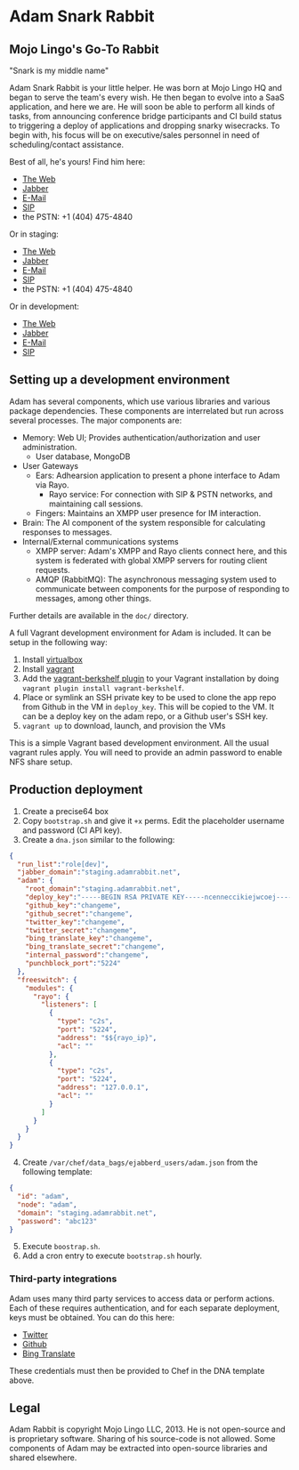 # Adam Snark Rabbit

## Mojo Lingo's Go-To Rabbit

"Snark is my middle name"

Adam Snark Rabbit is your little helper. He was born at Mojo Lingo HQ and began to serve the team's every wish. He then began to evolve into a SaaS application, and here we are. He will soon be able to perform all kinds of
tasks, from announcing conference bridge participants and CI build status to triggering a deploy of applications and dropping snarky wisecracks. To begin with, his focus will be on executive/sales personnel in need of scheduling/contact assistance.

Best of all, he's yours! Find him here:

  * [The Web](http://adamrabbit.com)
  * [Jabber](xmpp:adam@adamrabbit.com)
  * [E-Mail](mailto:adam@adamrabbit.com)
  * [SIP](sip:adam@adamrabbit.com)
  * the PSTN: +1 (404) 475-4840

Or in staging:

  * [The Web](http://staging.adamrabbit.com)
  * [Jabber](xmpp:adam@staging.adamrabbit.com)
  * [E-Mail](mailto:adam@staging.adamrabbit.com)
  * [SIP](sip:adam@staging.adamrabbit.com)
  * the PSTN: +1 (404) 475-4840

Or in development:

  * [The Web](http://local.adamrabbit.com:3000)
  * [Jabber](xmpp:adam@local.adamrabbit.com)
  * [E-Mail](mailto:adam@local.adamrabbit.com)
  * [SIP](sip:adam@local.adamrabbit.com)

## Setting up a development environment

Adam has several components, which use various libraries and various package dependencies. These components are interrelated but run across several processes. The major components are:

* Memory: Web UI; Provides authentication/authorization and user administration.
  * User database, MongoDB
* User Gateways
  * Ears: Adhearsion application to present a phone interface to Adam via Rayo.
    * Rayo service: For connection with SIP & PSTN networks, and maintaining call sessions.
  * Fingers: Maintains an XMPP user presence for IM interaction.
* Brain: The AI component of the system responsible for calculating responses to messages.
* Internal/External communications systems
  * XMPP server: Adam's XMPP and Rayo clients connect here, and this system is federated with global XMPP servers for routing client requests.
  * AMQP (RabbitMQ): The asynchronous messaging system used to communicate between components for the purpose of responding to messages, among other things.

Further details are available in the `doc/` directory.

A full Vagrant development environment for Adam is included. It can be setup in the following way:

1. Install [virtualbox](https://www.virtualbox.org/wiki/Downloads)
2. Install [vagrant](http://vagrantup.com)
3. Add the [vagrant-berkshelf plugin](https://github.com/riotgames/vagrant-berkshelf) to your Vagrant installation by doing `vagrant plugin install vagrant-berkshelf`.
4. Place or symlink an SSH private key to be used to clone the app repo from Github in the VM in `deploy_key`. This will be copied to the VM. It can be a deploy key on the adam repo, or a Github user's SSH key.
5. `vagrant up` to download, launch, and provision the VMs

This is a simple Vagrant based development environment. All the usual vagrant rules apply. You will need to provide an admin password to enable NFS share setup.

## Production deployment

1. Create a precise64 box
2. Copy `bootstrap.sh` and give it `+x` perms. Edit the placeholder username and password (CI API key).
3. Create a `dna.json` similar to the following:
```json
{
  "run_list":"role[dev]",
  "jabber_domain":"staging.adamrabbit.net",
  "adam": {
    "root_domain":"staging.adamrabbit.net",
    "deploy_key":"-----BEGIN RSA PRIVATE KEY-----ncenneccikiejwcoej-----END RSA PRIVATE KEY-----",
    "github_key":"changeme",
    "github_secret":"changeme",
    "twitter_key":"changeme",
    "twitter_secret":"changeme",
    "bing_translate_key":"changeme",
    "bing_translate_secret":"changeme",
    "internal_password":"changeme",
    "punchblock_port":"5224"
  },
  "freeswitch": {
    "modules": {
      "rayo": {
        "listeners": [
          {
            "type": "c2s",
            "port": "5224",
            "address": "$${rayo_ip}",
            "acl": ""
          },
          {
            "type": "c2s",
            "port": "5224",
            "address": "127.0.0.1",
            "acl": ""
          }
        ]
      }
    }
  }
}
```

4. Create `/var/chef/data_bags/ejabberd_users/adam.json` from the following template:
```json
{
  "id": "adam",
  "node": "adam",
  "domain": "staging.adamrabbit.net",
  "password": "abc123"
}
```

5. Execute `boostrap.sh`.
6. Add a cron entry to execute `bootstrap.sh` hourly.

### Third-party integrations

Adam uses many third party services to access data or perform actions. Each of these requires authentication, and for each separate deployment, keys must be obtained. You can do this here:

* [Twitter](https://dev.twitter.com/apps)
* [Github](https://github.com/settings/applications)
* [Bing Translate](http://go.microsoft.com/?linkid=9782667)

These credentials must then be provided to Chef in the DNA template above.

## Legal

Adam Rabbit is copyright Mojo Lingo LLC, 2013. He is not open-source and is proprietary software. Sharing of his source-code is not allowed. Some components of Adam may be extracted into open-source libraries and shared elsewhere.
